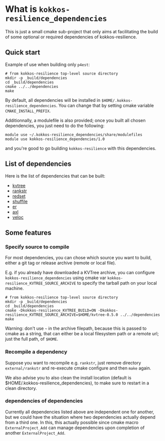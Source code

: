 # What is `kokkos-resilience_dependencies`

This is just a small cmake sub-project that only aims at facilitating the build of some optional or required dependencies of kokkos-resilience.

## Quick start

Example of use when building only `p4est`:

```shell
# from kokkos-resilience top-level source directory
mkdir -p _build/dependencies
cd _build/dependencies
cmake ../../dependencies
make
```

By default, all dependencies will be installed in `$HOME/.kokkos-resilience_dependencies`.
You can change that by setting cmake variable `CMAKE_INSTALL_PREFIX`.

Additionnally, a modulefile is also provided; once you built all chosen dependencies,
you just need to do the following:

```shell
module use ~/.kokkos-resilience_dependencies/share/modulefiles
module use kokkos-resilience_dependencies/1.0
```

and you're good to go building `kokkos-resilience` with this dependencies.

## List of dependencies

Here is the list of dependencies that can be built:

- [kvtree](https://github.com/ECP-VeloC/KVTree)
- [rankstr](https://github.com/ECP-VeloC/rankstr)
- [redset](https://github.com/ECP-VeloC/redset)
- [shuffile](https://github.com/ECP-VeloC/shuffile)
- [er](https://github.com/ECP-VeloC/er)
- [axl](https://github.com/ECP-VeloC/AXL)
- [veloc](https://github.com/ECP-VeloC/VELOC)

## Some features

### Specify source to compile

For most dependencies, you can chose which source you want to build, either a git tag or release archive (remote or local file).

E.g. if you already have downloaded a KVTree archive, you can configure `kokkos-resilience_dependencies` using cmake var `kokkos-resilience_KVTREE_SOURCE_ARCHIVE` to specify the tarball path on your local machine.

```shell
# from kokkos-resilience top-level source directory
mkdir -p _build/dependencies
cd _build/dependencies
cmake -Dkokkos-resilience_KVTREE_BUILD=ON -Dkokkos-resilience_KVTREE_SOURCE_ARCHIVE=$HOME/kvtree-0.5.0 ../../dependencies
make
```

Warning: don't use `~` in the archive filepath, because this is passed to cmake as a string, that can either be a local filesystem path or a remote url; just the full path, of `$HOME`.

### Recompile a dependency

Suppose you want to recompile e.g. `rankstr`, just remove directory `external/rankstr` and re-execute cmake configure and then `make` again.

We also advise you to also clean the install location (default is $HOME/.kokkos-resilience_dependencies), to make sure to restart in a clean directory.

### dependencies of dependencies

Currently all dependencies listed above are independent one for another, but we could have the situation where two dependencies actually depend from a third one. In this, this actually possible since cmake macro `ExternalProject_Add` can manage dependencies upon completion of another `ExternalProject_Add`.
